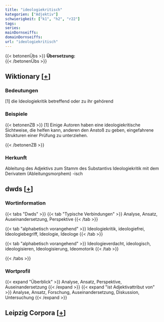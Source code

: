 ```yaml
---
title: "ideologiekritisch"
kategorien: ["Adjektiv"]
schwierigkeit: ["k1", "h2", "r22"]
tags:
series:
mainDornseiffs:
domainDornseiffs:
url: "ideologiekritisch"
---
```


{{< betonenÜbs >}}
**Übersetzung:**  
{{< /betonenÜbs >}}

## Wiktionary [[+](https://de.wiktionary.org/wiki/ideologiekritisch)]

### Bedeutungen
[1] die Ideologiekritik betreffend oder zu ihr gehörend  

### Beispiele
{{< betonenZB >}}
[1] Einige Autoren haben eine ideologiekritische Sichtweise, die helfen kann, anderen den Anstoß zu geben, eingefahrene Strukturen einer Prüfung zu unterziehen.  

{{< /betonenZB >}}
### Herkunft
Ableitung des Adjektivs zum Stamm des Substantivs Ideologiekritik mit dem Derivatem (Ableitungsmorphem) -isch  



## dwds [[+](https://www.dwds.de/wb/ideologiekritisch)]

### Wortinformation
{{< tabs "Dwds" >}}
{{< tab "Typische Verbindungen" >}}
Analyse, Ansatz, Auseinandersetzung, Perspektive
{{< /tab >}}

{{< tab "alphabetisch vorangehend" >}}
Ideologiekritik, ideologiefrei, Ideologiebegriff, Ideologie, Ideologe
{{< /tab >}}

{{< tab "alphabetisch vorangehend" >}}
Ideologieverdacht, ideologisch, ideologisieren, Ideologisierung, Ideomotorik
{{< /tab >}}

{{< /tabs >}}

### Wortprofil
{{< expand "Überblick" >}} Analyse, Ansatz, Perspektive, Auseinandersetzung {{< /expand >}}
{{< expand "ist Adjektivattribut von" >}} Analyse, Ansatz, Forschung, Auseinandersetzung, Diskussion, Untersuchung {{< /expand >}}

## Leipzig Corpora [[+](https://corpora.uni-leipzig.de/en/res?word=ideologiekritisch&corpusId=deu_newscrawl-public_2018)]

